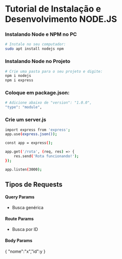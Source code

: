 # Tutorial de Instalação e Desenvolvimento NODE.JS

### Instalando Node e NPM no PC
```sh
# Instale no seu computador:
sudo apt install nodejs npm
```

### Instalando Node no Projeto
```sh
# Crie uma pasta para o seu projeto e digite:
npm i nodejs
npm i express
```

### Coloque em package.json:
```sh
# Adicione abaixo de "version": "1.0.0",
"type": "module",
```

### Crie um server.js
```sh
import express from 'express';
app.use(express.json());

const app = express();

app.get('/rota', (req, res) => {
    res.send('Rota funcionando!');
});

app.listen(3000);
```

## Tipos de Requests

#### Query Params
- Busca genérica
#### Route Params
- Busca por ID
#### Body Params
{
    "nome":"x","id":y
}
